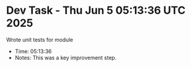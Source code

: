 # Dev Task - Thu Jun  5 05:13:36 UTC 2025
Wrote unit tests for module
- Time: 05:13:36
- Notes: This was a key improvement step.
